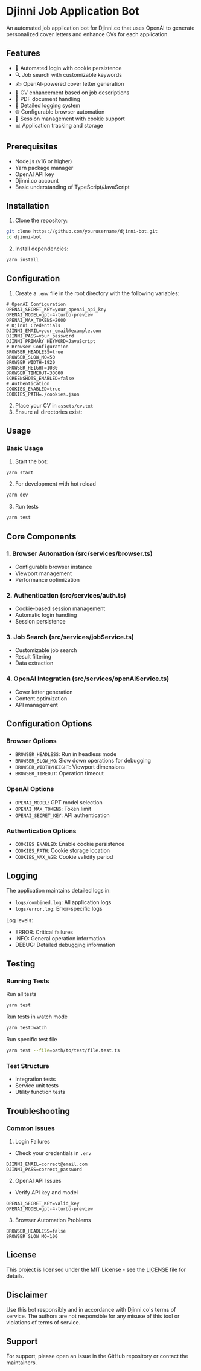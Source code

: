 # Djinni Job Application Bot

An automated job application bot for Djinni.co that uses OpenAI to generate personalized cover letters and enhance CVs for each application.

## Features

- 🔐 Automated login with cookie persistence
- 🔍 Job search with customizable keywords
- ✍️ OpenAI-powered cover letter generation
- 📄 CV enhancement based on job descriptions
- 📁 PDF document handling
- 📝 Detailed logging system
- 🌐 Configurable browser automation
- 🔄 Session management with cookie support
- 📊 Application tracking and storage

## Prerequisites

- Node.js (v16 or higher)
- Yarn package manager
- OpenAI API key
- Djinni.co account
- Basic understanding of TypeScript/JavaScript

## Installation

1. Clone the repository:
```bash
git clone https://github.com/yourusername/djinni-bot.git
cd djinni-bot
```

2. Install dependencies:
```bash
yarn install
```

## Configuration

1. Create a `.env` file in the root directory with the following variables:
```
# OpenAI Configuration
OPENAI_SECRET_KEY=your_openai_api_key
OPENAI_MODEL=gpt-4-turbo-preview
OPENAI_MAX_TOKENS=2000
# Djinni Credentials
DJINNI_EMAIL=your_email@example.com
DJINNI_PASS=your_password
DJINNI_PRIMARY_KEYWORD=JavaScript
# Browser Configuration
BROWSER_HEADLESS=true
BROWSER_SLOW_MO=50
BROWSER_WIDTH=1920
BROWSER_HEIGHT=1080
BROWSER_TIMEOUT=30000
SCREENSHOTS_ENABLED=false
# Authentication
COOKIES_ENABLED=true
COOKIES_PATH=./cookies.json
```
2. Place your CV in `assets/cv.txt`
3. Ensure all directories exist:

## Usage

### Basic Usage

1. Start the bot:
```bash
yarn start
```
2. For development with hot reload
```bash
yarn dev
```
3. Run tests
```bash
yarn test
```


## Core Components

### 1. Browser Automation (src/services/browser.ts)
- Configurable browser instance
- Viewport management
- Performance optimization

### 2. Authentication (src/services/auth.ts)
- Cookie-based session management
- Automatic login handling
- Session persistence

### 3. Job Search (src/services/jobService.ts)
- Customizable job search
- Result filtering
- Data extraction

### 4. OpenAI Integration (src/services/openAiService.ts)
- Cover letter generation
- Content optimization
- API management

## Configuration Options

### Browser Options
- `BROWSER_HEADLESS`: Run in headless mode
- `BROWSER_SLOW_MO`: Slow down operations for debugging
- `BROWSER_WIDTH/HEIGHT`: Viewport dimensions
- `BROWSER_TIMEOUT`: Operation timeout

### OpenAI Options
- `OPENAI_MODEL`: GPT model selection
- `OPENAI_MAX_TOKENS`: Token limit
- `OPENAI_SECRET_KEY`: API authentication

### Authentication Options
- `COOKIES_ENABLED`: Enable cookie persistence
- `COOKIES_PATH`: Cookie storage location
- `COOKIES_MAX_AGE`: Cookie validity period

## Logging

The application maintains detailed logs in:
- `logs/combined.log`: All application logs
- `logs/error.log`: Error-specific logs

Log levels:
- ERROR: Critical failures
- INFO: General operation information
- DEBUG: Detailed debugging information

## Testing

### Running Tests
Run all tests
```bash
yarn test
```

Run tests in watch mode
```bash
yarn test:watch
```

Run specific test file
```bash
yarn test --file=path/to/test/file.test.ts
```


### Test Structure
- Integration tests
- Service unit tests
- Utility function tests


## Troubleshooting

### Common Issues

1. Login Failures

- Check your credentials in `.env`
```
DJINNI_EMAIL=correct@email.com
DJINNI_PASS=correct_password
```
2. OpenAI API Issues
- Verify API key and model
```
OPENAI_SECRET_KEY=valid_key
OPENAI_MODEL=gpt-4-turbo-preview
```

3. Browser Automation Problems
```
BROWSER_HEADLESS=false
BROWSER_SLOW_MO=100
```


## License

This project is licensed under the MIT License - see the [LICENSE](LICENSE) file for details.

## Disclaimer

Use this bot responsibly and in accordance with Djinni.co's terms of service. The authors are not responsible for any misuse of this tool or violations of terms of service.


## Support

For support, please open an issue in the GitHub repository or contact the maintainers.
